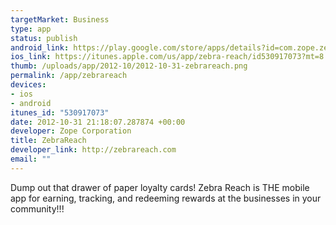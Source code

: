 ```yaml
--- 
targetMarket: Business
type: app
status: publish
android_link: https://play.google.com/store/apps/details?id=com.zope.zebrareach&hl=en
ios_link: https://itunes.apple.com/us/app/zebra-reach/id530917073?mt=8
thumb: /uploads/app/2012-10/2012-10-31-zebrareach.png
permalink: /app/zebrareach
devices: 
- ios
- android
itunes_id: "530917073"
date: 2012-10-31 21:18:07.287874 +00:00
developer: Zope Corporation
title: ZebraReach
developer_link: http://zebrareach.com
email: ""
---
```


Dump out that drawer of paper loyalty cards! Zebra Reach is THE mobile app for earning, tracking, and redeeming rewards at the businesses in your community!!!
